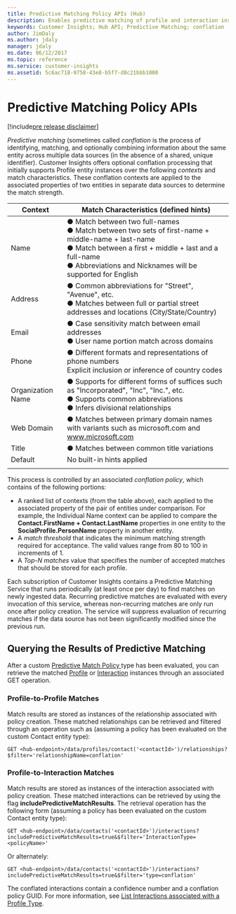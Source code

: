 ```yaml
---
title: Predictive Matching Policy APIs (Hub)
description: Enables predictive matching of profile and interaction instances within a hub.
keywords: Customer Insights; Hub API; Predictive Matching; conflation
author: JimDaly
ms.author: jdaly
manager: jdaly
ms.date: 06/12/2017
ms.topic: reference
ms.service: customer-insights 
ms.assetid: 5c6ac718-9758-43e8-b5f7-d8c21bbb1000
---
```


Predictive Matching Policy APIs
==============================

[!include[pre release disclaimer](../../../includes/cc-beta-prerelease-disclaimer.md)]

_Predictive matching_ (sometimes called _conflation_ is the process of identifying, matching, and optionally combining information about the same entity across multiple data sources (in the absence of a shared, unique identifier). Customer Insights offers optional conflation processing that initially supports Profile entity instances over the following _contexts_ and match characteristics. These conflation contexts are applied to the associated properties of two entities in separate data sources to determine the match strength. 

|**Context**|**Match Characteristics (defined hints)**|
| ------------------ | ----------------------------- |
| Name | ● Match between two full-names <br> ● Match between two sets of first-name + middle-name + last-name <br> ● Match between a first + middle + last and a full-name  <br> ●	Abbreviations and Nicknames will be supported for English|
| Address | ● Common abbreviations for "Street", "Avenue", etc. <br> ● Matches between full or partial street addresses and locations (City/State/Country) |
| Email | ●	Case sensitivity match between email addresses <br>  ● User name portion match across domains |
| Phone | ●	Different formats  and representations of phone numbers <br> Explicit inclusion or inference of country codes |
| Organization Name | ●	Supports for different forms of suffices such as "Incorporated", "Inc", "Inc.", etc. <br> ●	Supports common abbreviations <br> ● Infers divisional relationships|
| Web Domain | ● Matches between primary domain names with variants such as microsoft.com and www.microsoft.com | 
| Title | ●	Matches between common title variations |
| Default | No built-in hints applied |
| | |

This process is controlled by an associated _conflation policy_, which contains of the following portions:
* A ranked list of contexts (from the table above), each applied to the associated property of the pair of entities under comparison. For example, the Individual Name context can be applied to compare the **Contact.FirstName + Contact.LastName** properties in one entity to the **SocialProfile.PersonName** property in another entity. 
* A _match threshold_ that indicates the minimum matching strength required for acceptance. The valid values range from 80 to 100 in increments of 1.
* A _Top-N matches_ value that specifies the number of accepted matches that should be stored for each profile. 

<!-- TODO: Spec also talks about profile-to-profile RelationshipType and RelationshipThreshold properties. Are these implemented in Potassium? -->

Each subscription of Customer Insights contains a Predictive Matching Service that runs periodically (at least once per day) to find matches on newly ingested data. Recurring predictive matches are evaluated with every invocation of this service, whereas non-recurring matches are only run once after policy creation. The service will suppress evaluation of recurring matches if the data source has not been significantly modified since the previous run.


## Querying the Results of Predictive Matching 

After a custom [Predictive Match Policy ](../types/predictivematchpolicy.md) type has been evaluated, you can retrieve the matched [Profile](../types/profile.md) or [Interaction](../types/interaction.md) instances through an associated GET operation.

### Profile-to-Profile Matches

Match results are stored as instances of the relationship associated with policy creation. These matched relationships can be retrieved and filtered through an operation such as (assuming a policy has been evaluated on the custom Contact entity type):

`GET <hub-endpoint>/data/profiles/contact('<contactId>')/relationships?$filter='relationshipName=conflation'`

<!-- TODO: Do I need a new topic, for more information, see "List relationships associated with a Profile"? -->


### Profile-to-Interaction Matches

Match results are stored as instances of the interaction associated with policy creation. These matched interactions can be retrieved by using the flag **includePredictiveMatchResults**. The retrieval operation has the following form (assuming a policy has been evaluated on the custom Contact entity type):

`GET <hub-endpoint>/data/contacts('<contactId>')/interactions?includePredictiveMatchResults=true&$filter='InteractionType=<policyName>'`

Or alternately:

`GET <hub-endpoint>/data/contacts('<contactId>')/interactions?includePredictiveMatchResults=true&$filter='type=conflation'`

The conflated interactions contain a confidence number and a conflation policy GUID. For more information, see [List Interactions associated with a Profile Type](../hubdata/interactionlistviaprofile.md).


